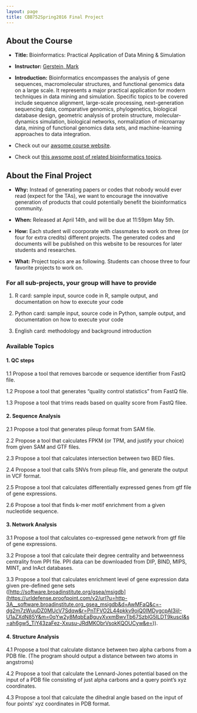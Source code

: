 ```yaml
---
layout: page
title: CBB752Spring2016 Final Project
---
```


About the Course
----------------

-   **Title:** Bioinformatics: Practical Application of Data Mining & Simulation

-   **Instructor:** [Gerstein, Mark](<http://www.gersteinlab.org>)

-   **Introduction:** Bioinformatics encompasses the analysis of gene sequences,
    macromolecular structures, and functional genomics data on a large scale. It
    represents a major practical application for modern techniques in data
    mining and simulation. Specific topics to be covered include sequence
    alignment, large-scale processing, next-generation sequencing data,
    comparative genomics, phylogenetics, biological database design, geometric
    analysis of protein structure, molecular-dynamics simulation, biological
    networks, normalization of microarray data, mining of functional genomics
    data sets, and machine-learning approaches to data integration.

-   Check out our [awsome course website](<http://cbb752b16.gersteinlab.org>).

-   Check out [this awsome post of related bioinformatics
    topics](<%7B%%20post_url%202016-4-10-Categories-of-knowledge-for-bioinformatics-education%20%%7D>).

About the Final Project
-----------------------

-   **Why:** Instead of generating papers or codes that nobody would ever read
    (expect for the TAs), we want to encourage the innovative generation of
    products that could potentially benefit the bioinformatics community.

-   **When:** Released at April 14th, and will be due at 11:59pm May 5th.

-   **How:** Each student will coorporate with classmates to work on three (or
    four for extra credits) different projects. The generated codes and
    documents will be published on this website to be resources for later
    students and researches.

-   **What:** Project topics are as following. Students can choose three to four
    favorite projects to work on.

### For all sub-projects, your group will have to provide

1.  R card: sample input, source code in R, sample output, and documentation on
    how to execute your code

2.  Python card: sample input, source code in Python, sample output, and
    documentation on how to execute your code

3.  English card: methodology and background introduction

### Available Topics

#### 1. QC steps

1.1 Propose a tool that removes barcode or sequence identifier from FastQ file.

1.2 Propose a tool that generates “quality control statistics” from FastQ file.

1.3 Propose a tool that trims reads based on quality score from FastQ filee.

#### 2. Sequence Analysis

2.1 Propose a tool that generates pileup format from SAM file.

2.2 Propose a tool that calculates FPKM (or TPM, and justify your choice) from
given SAM and GTF files.

2.3 Propose a tool that calculates intersection between two BED files.

2.4 Propose a tool that calls SNVs from pileup file, and generate the output in
VCF format.

2.5 Propose a tool that calculates differentially expressed genes from gtf file
of gene expressions.

2.6 Propose a tool that finds k-mer motif enrichment from a given nucleotide
sequence.

#### 3. Network Analysis

3.1 Propose a tool that calculates co-expressed gene network from gtf file of
gene expressions.

3.2 Propose a tool that calculate their degree centrality and betweenness
centrality from PPI file. PPI data can be downloaded from DIP, BIND, MIPS, MINT,
and InAct databases.

3.3 Propose a tool that calculates enrichment level of gene expression data
given pre-defined gene sets
([http://software.broadinstitute.org/gsea/msigdb](<https://urldefense.proofpoint.com/v2/url?u=http-3A__software.broadinstitute.org_gsea_msigdb&d=AwMFaQ&c=-dg2m7zWuuDZ0MUcV7Sdqw&r=PnTFVO2L44pkkv9ojQ0IMDygcpAI3ijI-U1aZXdN85Y&m=0qYw2y8MqbEaBguyXvxmBwvTb67SzblG5ILDT9kuscI&s=ah6gw5_TiY43zaFez-Xxusu-JRdMKObrVsokKQOUCyw&e=>)).

#### 4. Structure Analysis

4.1 Propose a tool that calculate distance between two alpha carbons from a PDB
file. (The program should output a distance between two atoms in angstroms)

4.2 Propose a tool that calculate the Lennard-Jones potential based on the input
of a PDB file consisting of just alpha carbons and a query point’s xyz
coordinates.

4.3 Propose a tool that calculate the dihedral angle based on the input of four
points’ xyz coordinates in PDB format.
